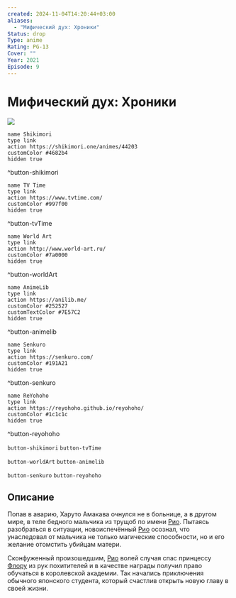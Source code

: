 ```yaml
---
created: 2024-11-04T14:20:44+03:00
aliases:
  - "Мифический дух: Хроники"
Status: drop
Type: anime
Rating: PG-13
Cover: ""
Year: 2021
Episode: 9
---
```


# Мифический дух: Хроники

![](https://nyaa.shikimori.one/uploads/poster/animes/44203/d00835cdbd7f680e7fd2c122f396fe9e.jpeg)

```button
name Shikimori
type link
action https://shikimori.one/animes/44203
customColor #4682b4
hidden true
```
^button-shikimori

```button
name TV Time
type link
action https://www.tvtime.com/
customColor #997f00
hidden true
```
^button-tvTime

```button
name World Art
type link
action http://www.world-art.ru/
customColor #7a0000
hidden true
```
^button-worldArt

```button
name AnimeLib
type link
action https://anilib.me/
customColor #252527
customTextColor #7E57C2
hidden true
```
^button-animelib

```button
name Senkuro
type link
action https://senkuro.com/
customColor #191A21
hidden true
```
^button-senkuro

```button
name ReYohoho
type link
action https://reyohoho.github.io/reyohoho/
customColor #1c1c1c
hidden true
```
^button-reyohoho

`button-shikimori` `button-tvTime`

`button-worldArt` `button-animelib`

`button-senkuro` `button-reyohoho`

## Описание

Попав в аварию, Харуто Амакава очнулся не в больнице, а в другом мире, в теле бедного мальчика из трущоб по имени [Рио](https://shikimori.one/characters/147858-rio). Пытаясь разобраться в ситуации, новоиспечённый [Рио](https://shikimori.one/characters/147858-rio) осознал, что унаследовал от мальчика не только магические способности, но и его желание отомстить убийцам матери. 

Сконфуженный произошедшим, [Рио](https://shikimori.one/characters/147858-rio) волей случая спас принцессу [Флору](https://shikimori.one/characters/188701-flora-beltrum) из рук похитителей и в качестве награды получил право обучаться в королевской академии. Так начались приключения обычного японского студента, который счастлив открыть новую главу в своей жизни.
